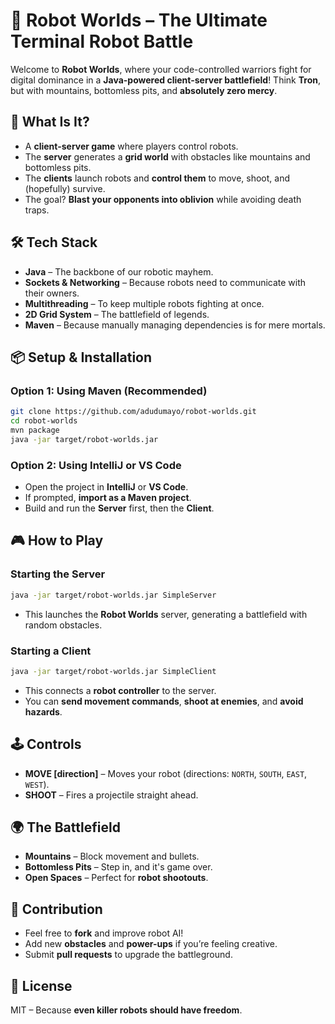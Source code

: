 # 🤖 Robot Worlds – The Ultimate Terminal Robot Battle  

Welcome to **Robot Worlds**, where your code-controlled warriors fight for digital dominance in a **Java-powered client-server battlefield**! Think **Tron**, but with mountains, bottomless pits, and **absolutely zero mercy**.  

## 🚀 What Is It?  

- A **client-server game** where players control robots.  
- The **server** generates a **grid world** with obstacles like mountains and bottomless pits.  
- The **clients** launch robots and **control them** to move, shoot, and (hopefully) survive.  
- The goal? **Blast your opponents into oblivion** while avoiding death traps.  

## 🛠️ Tech Stack  

- **Java** – The backbone of our robotic mayhem.  
- **Sockets & Networking** – Because robots need to communicate with their owners.  
- **Multithreading** – To keep multiple robots fighting at once.  
- **2D Grid System** – The battlefield of legends.  
- **Maven** – Because manually managing dependencies is for mere mortals.  

## 📦 Setup & Installation  

### Option 1: Using **Maven** (Recommended)  

```sh
git clone https://github.com/adudumayo/robot-worlds.git  
cd robot-worlds  
mvn package  
java -jar target/robot-worlds.jar  
```

### Option 2: Using IntelliJ or VS Code  

- Open the project in **IntelliJ** or **VS Code**.  
- If prompted, **import as a Maven project**.  
- Build and run the **Server** first, then the **Client**.  

## 🎮 How to Play  

### Starting the Server  

```sh
java -jar target/robot-worlds.jar SimpleServer  
```

- This launches the **Robot Worlds** server, generating a battlefield with random obstacles.  

### Starting a Client  

```sh
java -jar target/robot-worlds.jar SimpleClient  
```

- This connects a **robot controller** to the server.  
- You can **send movement commands**, **shoot at enemies**, and **avoid hazards**.  

## 🕹️ Controls  

- **MOVE [direction]** – Moves your robot (directions: `NORTH`, `SOUTH`, `EAST`, `WEST`).  
- **SHOOT** – Fires a projectile straight ahead.  

## 🌍 The Battlefield  

- **Mountains** – Block movement and bullets.  
- **Bottomless Pits** – Step in, and it's game over.  
- **Open Spaces** – Perfect for **robot shootouts**.  

## 🤝 Contribution  

- Feel free to **fork** and improve robot AI!  
- Add new **obstacles** and **power-ups** if you’re feeling creative.  
- Submit **pull requests** to upgrade the battleground.  

## 📄 License  

MIT – Because **even killer robots should have freedom**.  
